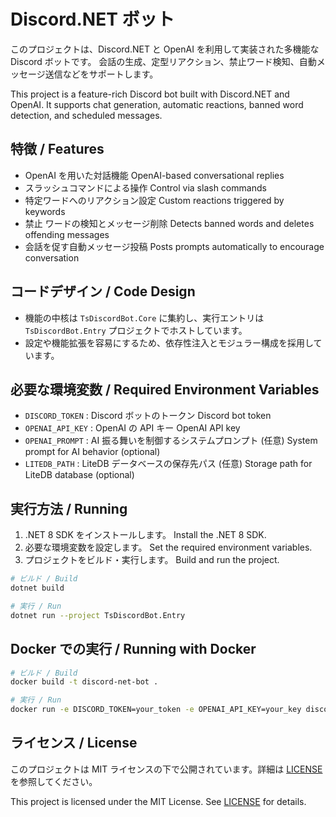 # Discord.NET ボット

このプロジェクトは、Discord.NET と OpenAI を利用して実装された多機能な Discord ボットです。
会話の生成、定型リアクション、禁止ワード検知、自動メッセージ送信などをサポートします。

This project is a feature-rich Discord bot built with Discord.NET and OpenAI.
It supports chat generation, automatic reactions, banned word detection, and scheduled messages.

## 特徴 / Features
- OpenAI を用いた対話機能
  OpenAI-based conversational replies
- スラッシュコマンドによる操作
  Control via slash commands
- 特定ワードへのリアクション設定
  Custom reactions triggered by keywords
- 禁止 ワードの検知とメッセージ削除
  Detects banned words and deletes offending messages
- 会話を促す自動メッセージ投稿
  Posts prompts automatically to encourage conversation

## コードデザイン / Code Design
- 機能の中核は `TsDiscordBot.Core` に集約し、実行エントリは `TsDiscordBot.Entry` プロジェクトでホストしています。
- 設定や機能拡張を容易にするため、依存性注入とモジュラー構成を採用しています。

## 必要な環境変数 / Required Environment Variables
- `DISCORD_TOKEN` : Discord ボットのトークン
  Discord bot token
- `OPENAI_API_KEY` : OpenAI の API キー
  OpenAI API key
- `OPENAI_PROMPT` : AI 振る舞いを制御するシステムプロンプト (任意)
  System prompt for AI behavior (optional)
- `LITEDB_PATH` : LiteDB データベースの保存先パス (任意)
  Storage path for LiteDB database (optional)

## 実行方法 / Running
1. .NET 8 SDK をインストールします。
   Install the .NET 8 SDK.
2. 必要な環境変数を設定します。
   Set the required environment variables.
3. プロジェクトをビルド・実行します。
   Build and run the project.

```bash
# ビルド / Build
dotnet build

# 実行 / Run
dotnet run --project TsDiscordBot.Entry
```

## Docker での実行 / Running with Docker
```bash
# ビルド / Build
docker build -t discord-net-bot .

# 実行 / Run
docker run -e DISCORD_TOKEN=your_token -e OPENAI_API_KEY=your_key discord-net-bot
```

## ライセンス / License
このプロジェクトは MIT ライセンスの下で公開されています。詳細は [LICENSE](LICENSE) を参照してください。

This project is licensed under the MIT License. See [LICENSE](LICENSE) for details.
